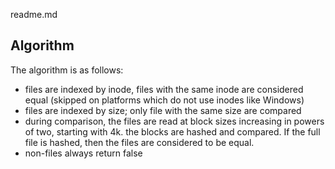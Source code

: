 readme.md

## Algorithm

The algorithm is as follows:

- files are indexed by inode, files with the same inode are considered equal (skipped on platforms which do not use inodes like Windows)
- files are indexed by size; only file with the same size are compared
- during comparison, the files are read at block sizes increasing in powers of two, starting with 4k. the blocks are hashed and compared. If the full file is hashed, then the files are considered to be equal.
- non-files always return false
